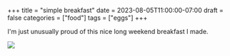 +++
title = "simple breakfast"
date = 2023-08-05T11:00:00-07:00
draft = false
categories = ["food"]
tags = ["eggs"]
+++

I'm just unusually proud of this nice long weekend breakfast I made.

![](./breakfast.png)